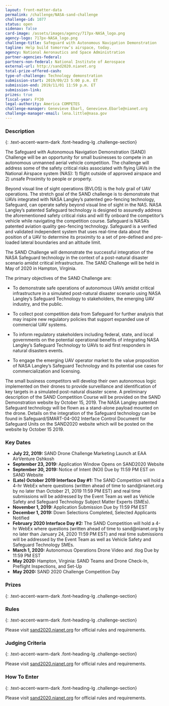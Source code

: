 ```yaml
---
layout: front-matter-data
permalink: /challenge/NASA-sand-challenge
challenge-id: 1077
status: open
sidenav: false 
card-image: /assets/images/agency/717px-NASA_logo.png
agency-logo: 717px-NASA_logo.png
challenge-title: Safeguard with Autonomous Navigation Demonstration
tagline: Help build tomorrow’s airspace, today.
agency: National Aeronautics and Space Administration
partner-agencies-federal: 
partners-non-federal: National Institute of Aerospace
external-url: http://sand2020.nianet.org
total-prize-offered-cash:
type-of-challenge: Technology demonstration
submission-start: 2019/09/23 5:00 p.m. ET
submission-end: 2019/11/01 11:59 p.m. ET
submission-link:  
prizes: true
fiscal-year: FY20
legal-authority: America COMPETES
challenge-manager: Genevieve Ebarl, Genevieve.Ebarle@nianet.org
challenge-manager-email: lena.little@nasa.gov
---
```




<!-- Description start -->
### Description
{: .text-accent-warm-dark .font-heading-lg .challenge-section}

<p>The Safeguard with Autonomous Navigation Demonstration (SAND) Challenge will be an opportunity for small businesses to compete in an autonomous unmanned aerial vehicle competition. The challenge will address some of the safety critical risks associated with flying UAVs in the National Airspace system (NAS): 1) flight outside of approved airspace and 2) unsafe Proximity to people or property. </p>
<p>Beyond visual line of sight operations (BVLOS) is the holy grail of UAV operations. The stretch goal of the SAND challenge is to demonstrate that UAVs integrated with NASA Langley’s patented geo-fencing technology, Safeguard, can operate safely beyond visual line of sight in the NAS. NASA Langley’s patented Safeguard technology is designed to assuredly address the aforementioned safety critical risks and will fly onboard the competitor’s vehicle while navigating the competition course. Safeguard is NASA’s patented aviation quality geo-fencing technology. Safeguard is a verified and validated independent system that uses real-time data about the position of a UAV to determine its proximity to a set of pre-defined and pre-loaded lateral boundaries and an altitude limit. </p> 
<p>The SAND Challenge will demonstrate the successful integration of the NASA Safeguard technology in the context of a post-natural disaster scenario amidst critical infrastructure. The SAND Challenge will be held in May of 2020 in Hampton, Virginia.</p>
<p>The primary objectives of the SAND Challenge are:</p>
<ul>
<li>To demonstrate safe operations of autonomous UAVs amidst critical infrastructure in a simulated post-natural disaster scenario using NASA Langley’s Safeguard Technology to stakeholders, the emerging UAV industry, and the public.</p>
<li>To collect post competition data from Safeguard for further analysis that may inspire new regulatory policies that support expanded use of commercial UAV systems.</p>
<li>To inform regulatory stakeholders including federal, state, and local governments on the potential operational benefits of integrating NASA Langley’s Safeguard Technology to UAVs to aid first responders in natural disasters events.</p>
<li>To engage the emerging UAV operator market to the value proposition of NASA Langley’s Safeguard Technology and its potential use cases for commercialization and licensing.</p>
</ul>
<p>The small business competitors will develop their own autonomous logic implemented on their drones to provide surveillance and identification of key targets in a simulated post-natural disaster scene. A preliminary description of the SAND Competition Course will be provided on the SAND Demonstration website by October 15, 2019. The NASA Langley patented Safeguard technology will be flown as a stand-alone payload mounted on the drone. Details on the integration of the Safeguard technology can be found in Safeguard/SMART-04-002 Interface Control Document for Safeguard Units on the SAND2020 website which will be posted on the website by October 15 2019.</p>
<h3>Key Dates</h3>
<ul>
<li><strong>July 22, 2019: </strong>SAND Drone Challenge Marketing Launch at EAA AirVenture Oshkosh</li>
<li><strong>September 23, 2019: </strong>Application Window Opens on SAND2020 Website</li>
<li><strong>September 30, 2019: </strong>Notice of Intent (NOI) Due by 11:59 PM EST on SAND Website</li>
<li><strong>(Late) October 2019	Interface Day #1: </strong>The SAND Competition will hold a 4-hr WebEx where questions (written ahead of time to sand@nianet.org by no later than October 21, 2019 11:59 PM EST) and real time submissions will be addressed by the Event Team as well as Vehicle Safety and Safeguard Technology Subject Matter Experts (SMEs).</li>
<li><strong>November 1, 2019: </strong>Application Submission Due by 11:59 PM EST</li>
<li><strong>December 1, 2019: </strong>Down Selections Completed, Selected Applicants Notified</li>
<li><strong>February 2020	Interface Day #2: </strong>The SAND Competition will hold a 4-hr WebEx where questions (written ahead of time to sand@nianet.org by no later than January 24, 2020 11:59 PM EST) and real time submissions will be addressed by the Event Team as well as Vehicle Safety and Safeguard Technology SMEs.</li>
<li><strong>March 1, 2020: </strong>Autonomous Operations Drone Video and .tlog Due by 11:59 PM EST</li>
<li><strong>May 2020: </strong>Hampton, Virginia: SAND Teams and Drone Check-In, Preflight Inspections, and Set-Up</li>
<li><strong>May 2020: </strong>SAND 2020 Challenge Competition Day</li>
</ul>

<!-- Prizes start -->
### Prizes
{: .text-accent-warm-dark .font-heading-lg .challenge-section}


<!-- Rules start -->
### Rules 
{: .text-accent-warm-dark .font-heading-lg .challenge-section}

<p>Please visit <a href="sand2020.nianet.org" target="_blank" rel="noopener">sand2020.nianet.org</a> for official rules and requirements.</p>

<!-- Judging start -->
### Judging Criteria
{: .text-accent-warm-dark .font-heading-lg .challenge-section}

<p>Please visit <a href="sand2020.nianet.org" target="_blank" rel="noopener">sand2020.nianet.org</a> for official rules and requirements.</p>

<!--  How To Enter start -->
### How To Enter
{: .text-accent-warm-dark .font-heading-lg .challenge-section}

<p>Please visit <a href="sand2020.nianet.org" target="_blank" rel="noopener">sand2020.nianet.org</a> for official rules and requirements.</p>
